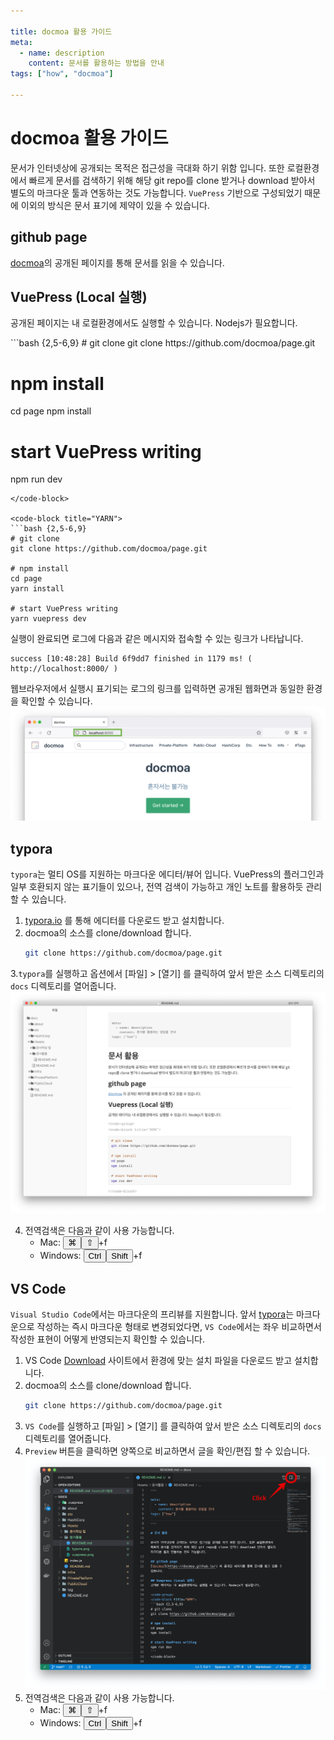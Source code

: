 ```yaml
---

title: docmoa 활용 가이드
meta:
  - name: description
    content: 문서를 활용하는 방법을 안내
tags: ["how", "docmoa"]

---
```


# docmoa 활용 가이드


문서가 인터넷상에 공개되는 목적은 접근성을 극대화 하기 위함 입니다. 또한 로컬환경에서 빠르게 문서를 검색하기 위해 해당 git repo를 clone 받거나 download 받아서 별도의 마크다운 툴과 연동하는 것도 가능합니다. `VuePress` 기반으로 구성되었기 때문에 이외의 방식은 문서 표기에 제약이 있을 수 있습니다.

## github page
[docmoa](https://docmoa.github.io/)의 공개된 페이지를 통해 문서를 읽을 수 있습니다.

## VuePress (Local 실행)
공개된 페이지는 내 로컬환경에서도 실행할 수 있습니다. Nodejs가 필요합니다.

<code-group>
<code-block title="NPM">
```bash {2,5-6,9}
# git clone
git clone https://github.com/docmoa/page.git

# npm install
cd page
npm install

# start VuePress writing
npm run dev
```
</code-block>

<code-block title="YARN">
```bash {2,5-6,9}
# git clone
git clone https://github.com/docmoa/page.git

# npm install
cd page
yarn install

# start VuePress writing
yarn vuepress dev
```
</code-block>
</code-group>

실행이 완료되면 로그에 다음과 같은 메시지와 접속할 수 있는 링크가 나타납니다.
```text
success [10:48:28] Build 6f9dd7 finished in 1179 ms! ( http://localhost:8000/ )
```

웹브라우저에서 실행시 표기되는 로그의 링크를 입력하면 공개된 웹화면과 동일한 환경을 확인할 수 있습니다.
![](./image/vuepress.png)

## typora
`typora`는 멀티 OS를 지원하는 마크다운 에디터/뷰어 입니다. VuePress의 플러그인과 일부 호환되지 않는 표기들이 있으나, 전역 검색이 가능하고 개인 노트를 활용하듯 관리할 수 있습니다.

1. [typora.io](https://typora.io/) 를 통해 에디터를 다운로드 받고 설치합니다.
2. docmoa의 소스를 clone/download 합니다.
    ```bash
    git clone https://github.com/docmoa/page.git
    ```
3.`typora`를 실행하고 옵션에서 [파일] > [열기] 를 클릭하여 앞서 받은 소스 디렉토리의 `docs` 디렉토리를 열어줍니다.
![](./image/typora.png)

4. 전역검색은 다음과 같이 사용 가능합니다.
    * Mac: <button>⌘</button><button>⇧</button>+f 
    * Windows: <button>Ctrl</button><button>Shift</button>+f 

## VS Code
`Visual Studio Code`에서는 마크다운의 프리뷰를 지원합니다. 앞서 [typora](./#typora)는 마크다운으로 작성하는 즉시 마크다운 형태로 변경되었다면, `VS Code`에서는 좌우 비교하면서 작성한 표현이 어떻게 반영되는지 확인할 수 있습니다.

1. VS Code [Download](https://code.visualstudio.com/Download) 사이트에서 환경에 맞는 설치 파일을 다운로드 받고 설치합니다.
2. docmoa의 소스를 clone/download 합니다.
    ```bash
    git clone https://github.com/docmoa/page.git
    ```
3. `VS Code`를 실행하고 [파일] > [열기] 를 클릭하여 앞서 받은 소스 디렉토리의 `docs` 디렉토리를 열어줍니다.
4. `Preview` 버튼을 클릭하면 양쪽으로 비교하면서 글을 확인/편집 할 수 있습니다.
![](./image/vscode.png)
5. 전역검색은 다음과 같이 사용 가능합니다.
    * Mac: <button>⌘</button><button>⇧</button>+f 
    * Windows: <button>Ctrl</button><button>Shift</button>+f 
